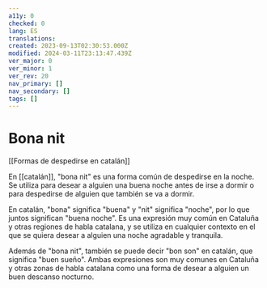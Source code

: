 ```yaml
---
a11y: 0
checked: 0
lang: ES
translations: 
created: 2023-09-13T02:30:53.000Z
modified: 2024-03-11T23:13:47.439Z
ver_major: 0
ver_minor: 1
ver_rev: 20
nav_primary: []
nav_secondary: []
tags: []
---
```

# Bona nit

[[Formas de despedirse en catalán]]

En [[catalán]], "bona nit" es una forma común de despedirse en la noche. Se utiliza para desear a alguien una buena noche antes de irse a dormir o para despedirse de alguien que también se va a dormir.

En catalán, "bona" significa "buena" y "nit" significa "noche", por lo que juntos significan "buena noche". Es una expresión muy común en Cataluña y otras regiones de habla catalana, y se utiliza en cualquier contexto en el que se quiera desear a alguien una noche agradable y tranquila.

Además de "bona nit", también se puede decir "bon son" en catalán, que significa "buen sueño". Ambas expresiones son muy comunes en Cataluña y otras zonas de habla catalana como una forma de desear a alguien un buen descanso nocturno.